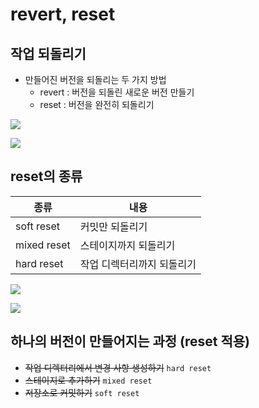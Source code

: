 
# revert, reset



## 작업 되돌리기
  * 만들어진 버전을 되돌리는 두 가지 방법
    * revert : 버전을 되돌린 새로운 버전 만들기
    * reset : 버전을 완전히 되돌리기

<a href='https://ifh.cc/v-qFvn48' target='_blank'><img src='https://ifh.cc/g/qFvn48.png' border='0'></a>

<a href='https://ifh.cc/v-AK0S2l' target='_blank'><img src='https://ifh.cc/g/AK0S2l.png' border='0'></a>



## reset의 종류

| 종류 | 내용 |
| ---- | --- |
| soft reset |	커밋만 되돌리기 |
| mixed reset |	스테이지까지 되돌리기 |
| hard reset |	작업 디렉터리까지 되돌리기 |


<a href='https://ifh.cc/v-J3SaDl' target='_blank'><img src='https://ifh.cc/g/J3SaDl.png' border='0'></a>

<a href='https://ifh.cc/v-Sxpfqa' target='_blank'><img src='https://ifh.cc/g/Sxpfqa.png' border='0'></a>



## 하나의 버전이 만들어지는 과정 (reset 적용)
  * ~~작업 디렉터리에서 변경 사항 생성하기~~   `hard reset`
  * ~~스테이지로 추가하기~~   `mixed reset`
  * ~~저장소로 커밋하기~~   `soft reset`





